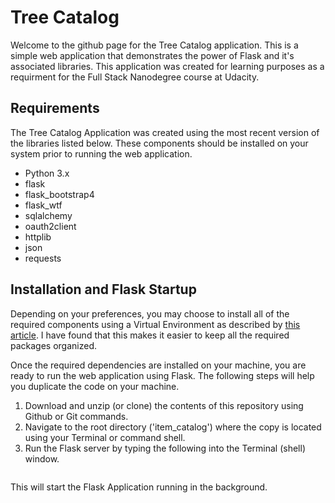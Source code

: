 # Tree Catalog
Welcome to the github page for the Tree Catalog application.  This is a simple web application that demonstrates the power of Flask and it's associated libraries.  This application was created for learning purposes as a requirment for the Full Stack Nanodegree course at Udacity.

## Requirements
The Tree Catalog Application was created using the most recent version of the libraries listed below.  These components should be installed on your system prior to running the web application.
* Python 3.x
* flask
* flask_bootstrap4
* flask_wtf
* sqlalchemy
* oauth2client
* httplib
* json
* requests

## Installation and Flask Startup
Depending on your preferences, you may choose to install all of the required components using a Virtual Environment as described by [this article](https://docs.python-guide.org/dev/virtualenvs/).  I have found that this makes it easier to keep all the required packages organized.

Once the required dependencies are installed on your machine, you are ready to run the web application using Flask.  The following steps will help you duplicate the code on your machine.

1.  Download and unzip (or clone) the contents of this repository using Github or Git commands.
2.  Navigate to the root directory ('item_catalog') where the copy is located using your Terminal or command shell.
3.  Run the Flask server by typing the following into the Terminal (shell) window.
```$ python main.py
```
This will start the Flask Application running in the background.
